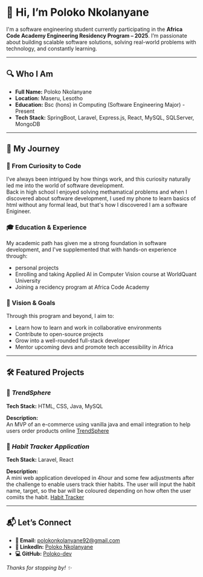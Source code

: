 # 👋 Hi, I’m Poloko Nkolanyane

I'm a software engineering student currently participating in the **Africa Code Academy Engineering Residency Program – 2025**. I’m passionate about building scalable software solutions, solving real-world problems with technology, and constantly learning.

---

## 🔍 Who I Am

- **Full Name:** Poloko Nkolanyane 
- **Location:** Maseru, Lesotho  
- **Education:** Bsc (hons) in Computing (Software Engineering Major) - Present
- **Tech Stack:** SpringBoot, Laravel, Express.js, React, MySQL, SQLServer, MongoDB 

---

## 🚀 My Journey

### 🌱 From Curiosity to Code  
I’ve always been intrigued by how things work, and this curiosity naturally led me into the world of software development.  
Back in high school I enjoyed solving methamatical problems and when I discovered about software development, I used my phone to learn basics of html without any formal lead, but that's how I discovered I am a software Enigineer.

### 🎓 Education & Experience  
My academic path has given me a strong foundation in software development, and I've supplemented that with hands-on experience through: 
* personal projects
* Enrolling and taking Applied AI in Computer Vision course at WorldQuant University
* Joining a recidency program at Africa Code Academy

### 🎯 Vision & Goals  
Through this program and beyond, I aim to:
- Learn how to learn and work in collaborative environments
- Contribute to open-source projects  
- Grow into a well-rounded full-stack developer  
- Mentor upcoming devs and promote tech accessibility in Africa  

---

## 🛠️ Featured Projects

### 📌 *TrendSphere*  
**Tech Stack:** HTML, CSS, Java, MySQL

**Description:**  
An MVP of an e-commerce using vanilla java and email integration to help users order products online
[TrendSphere](https://github.com/Poloko-dev/Trendsphere)

### 📌 *Habit Tracker Application*  
**Tech Stack:** Laravel, React 

**Description:**  
A mini web application developed in 4hour and some few adjustments after the challenge to enable users track thier habits.
The user will input the habit name, target, so the bar will be coloured depending on how often the user comiits
the habit. [Habit Tracker](https://github.com/Poloko-dev/Habit-_Tracker)

---

## 📬 Let’s Connect

- **📧 Email:** polokonkolanyane92@gmail.com  
- **💼 LinkedIn:** [Poloko Nkolanyane](https://linkedin.com/in/poloko-nkolanyane-379925221)  
- **💻 GitHub:** [Poloko-dev](https://github.com/Poloko-dev)

_Thanks for stopping by! ✨_
